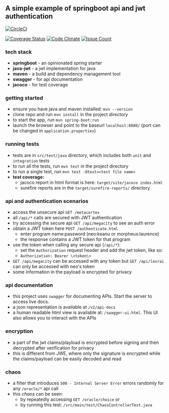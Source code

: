 ## A simple example of springboot api and jwt authentication

[![CircleCI](https://circleci.com/gh/pinbar/springboot-jwt.svg?style=svg)](https://circleci.com/gh/pinbar/springboot-jwt) 

[![Coverage Status](https://coveralls.io/repos/github/pinbar/springboot-jwt/badge.svg?branch=master)](https://coveralls.io/github/pinbar/springboot-jwt?branch=master)  [![Code Climate](https://codeclimate.com/github/pinbar/springboot-jwt/badges/gpa.svg)](https://codeclimate.com/github/pinbar/springboot-jwt)  [![Issue Count](https://codeclimate.com/github/pinbar/springboot-jwt/badges/issue_count.svg)](https://codeclimate.com/github/pinbar/springboot-jwt)

### tech stack
* **springboot** - an opinionated spring starter
* **java-jwt** - a jwt implementation for java
* **maven** - a build and dependency management tool
* **swagger** - for api documentation
* **jacoco** - for test coverage

### getting started
* ensure you have java and maven installed: `mvn --version`
* clone repo and run `mvn install` in the project directory
* to start the app, run `mvn spring-boot:run`
* launch the browser and point to the baseurl `localhost:8080/` (port can be changed in `application.properties`)

### running tests
* tests are in `src/test/java` directory, which includes both `unit` and `integration` tests
* to run all the tests, run `mvn test` in the project directory
* to run a single test, run `mvn test -Dtest=<test file name>`
* **test coverage:** 
    * jacoco report in html format is here: `target/site/jacoco index.html`
    * surefire reports are in the `target/surefire-reports/` directory

### api and authentication scenarios
* access the unsecure api `GET /metacortex`
* all `/api/*` calls are secured with JWT authentication
* try accessing the secure api `GET /api/megacity` to see an auth error
* obtain a JWT token here `POST /authenticate.html`
    * enter program name:password (neo:keanu or morpheus:laurence)
    * the response contains a JWT token for that program
* use the token when calling any secure api (`/api/*`):
    * set the `Authorization` request header and add the jwt token, like so:
    * `Authorization: Bearer \<token\>`
* `GET /api/megacity` can be accessed with any token but `GET /api/levrai` can only be accessed with neo's token
* some information in the payload is encrypted for privacy

### api documentation
* this project uses `swagger` for documenting APIs. Start the server to access live docs.
* a json representation is available at `/v2/api-docs`
* a human readable html view is available at: `/swagger-ui.html`. This UI also allows you to interact with the APIs

### encryption
* a part of the jwt claims/playload is encrypted before signing and then decrypted after verification for privacy
* this is different from JWE, where only the signature is encrypted while the claims/payload can be easily decoded and read

### chaos
* a filter that introduces `500 - Internal Server Error` errors randomly for any `/oracle/*` api call
* this _chaos_ can be seen:
    * by repeatedly accessing `GET /oracle/choice` or 
    * by running this test: `/src/main/test/ChaosControllerTest.java`
